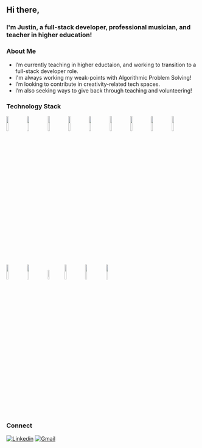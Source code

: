 ## Hi there,

### I'm Justin, a full-stack developer, professional musician, and teacher in higher education!

### About Me

* I’m currently teaching in higher eductaion, and working to transition to a full-stack developer role. <br/>
* I'm always working my weak-points with Algorithmic Problem Solving! <br/>
* I’m looking to contribute in creativity-related tech spaces.<br/> 
* I’m also seeking ways to give back through teaching and volunteering!<br/>

### Technology Stack

<code><img width="10%" src="https://www.vectorlogo.zone/logos/w3_html5/w3_html5-ar21.svg"></a></code>
<code><img width="10%" src="https://www.vectorlogo.zone/logos/w3_css/w3_css-ar21.svg"></a></code>
<code><img width="10%" src="https://www.vectorlogo.zone/logos/tailwindcss/tailwindcss-ar21.svg"></a></code>
<code><img width="10%" src="https://www.vectorlogo.zone/logos/javascript/javascript-ar21.svg"></a></code>
<code><img width="10%" src="https://www.vectorlogo.zone/logos/typescriptlang/typescriptlang-ar21.svg"></a></code>
<code><img width="10%" src="https://www.vectorlogo.zone/logos/python/python-ar21.svg"></a></code>
<code><img width="10%" src="https://www.vectorlogo.zone/logos/pocoo_flask/pocoo_flask-ar21.svg"></a></code>
<code><img width="10%" src="https://www.vectorlogo.zone/logos/sqlite/sqlite-ar21.svg"></a></code>
<code><img width="10%" src="https://fastapi.tiangolo.com/img/logo-margin/logo-teal.png"></a></code>
<code><img width="10%" src="https://www.vectorlogo.zone/logos/mongodb/mongodb-ar21.svg"></a></code>
<code><img width="10%" src="https://www.vectorlogo.zone/logos/reactjs/reactjs-ar21.svg"></a></code>
<code><img width="8%" src="https://upload.vectorlogo.zone/logos/nextjs/images/2d3864ef-00e0-4026-ab1d-30e4a98e2899.svg"></a></code>
<code><img width="10%" src="https://www.vectorlogo.zone/logos/visualstudio_code/visualstudio_code-ar21.svg"></a></code>
<code><img width="10%" src="https://www.vectorlogo.zone/logos/getpostman/getpostman-ar21.svg"></a></code>
<code><img width="10%" src="https://surreyschoolsone.ca/cms-data/gallery/blog/resources/adobe-creative-cloud/adobecreativecloud.jpg"></a></code>

### Connect

[![Linkedin](https://img.shields.io/badge/-LinkedIn-blue?style=flat&logo=Linkedin&logoColor=white)](https://www.linkedin.com/in/jkworley/)
[![Gmail](https://img.shields.io/badge/-Gmail-c14438?style=flat&logo=Gmail&logoColor=white)](mailto:jkworley@gmail.com)

<!--
**jkworley/jkworley** is a ✨ _special_ ✨ repository because its `README.md` (this file) appears on your GitHub profile.
-->
